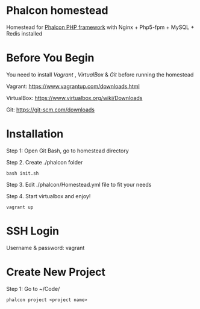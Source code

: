 # Phalcon homestead
Homestead for [Phalcon PHP framework](https://phalconphp.com/en/) with Nginx + Php5-fpm + MySQL + Redis installed

# Before You Begin
You need to install _Vagrant_ , _VirtualBox_ & _Git_ before running the homestead

Vagrant: https://www.vagrantup.com/downloads.html

VirtualBox: https://www.virtualbox.org/wiki/Downloads

Git: https://git-scm.com/downloads

# Installation

Step 1: Open Git Bash, go to homestead directory

Step 2. Create ./phalcon folder
```
bash init.sh
```

Step 3. Edit ./phalcon/Homestead.yml file to fit your needs

Step 4. Start virtualbox  and enjoy!
```
vagrant up
```

# SSH Login
Username & password: vagrant

# Create New Project
Step 1: Go to ~/Code/
```
phalcon project <project name>
